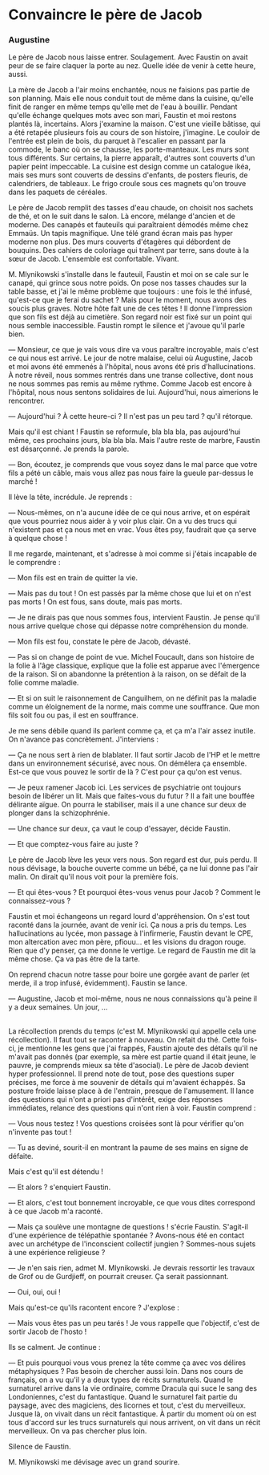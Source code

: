 # Convaincre le père de Jacob

### Augustine

Le père de Jacob nous laisse entrer.
Soulagement.
Avec Faustin on avait peur de se faire claquer la porte au nez.
Quelle idée de venir à cette heure, aussi.

La mère de Jacob a l'air moins enchantée, nous ne faisions pas partie de son planning.
Mais elle nous conduit tout de même dans la cuisine, qu'elle finit de ranger en même temps qu'elle met de l'eau à bouillir.
Pendant qu'elle échange quelques mots avec son mari, Faustin et moi restons plantés là, incertains.
Alors j'examine la maison.
C'est une vieille bâtisse, qui a été retapée plusieurs fois au cours de son histoire, j'imagine.
Le couloir de l'entrée est plein de bois, du parquet à l'escalier en passant par la commode, le banc où on se chausse, les porte-manteaux.
Les murs sont tous différents.
Sur certains, la pierre apparaît, d'autres sont couverts d'un papier peint impeccable.
La cuisine est design comme un catalogue ikéa, mais ses murs sont couverts de dessins d'enfants, de posters fleuris, de calendriers, de tableaux.
Le frigo croule sous ces magnets qu'on trouve dans les paquets de céréales.

Le père de Jacob remplit des tasses d'eau chaude, on choisit nos sachets de thé, et on le suit dans le salon.
Là encore, mélange d'ancien et de moderne.
Des canapés et fauteuils qui paraîtraient démodés même chez Emmaüs.
Un tapis magnifique.
Une télé grand écran mais pas hyper moderne non plus.
Des murs couverts d'étagères qui débordent de bouquins.
Des cahiers de coloriage qui traînent par terre, sans doute à la sœur de Jacob.
L'ensemble est confortable.
Vivant.

M. Mlynikowski s'installe dans le fauteuil, Faustin et moi on se cale sur le canapé, qui grince sous notre poids.
On pose nos tasses chaudes sur la table basse, et j'ai le même problème que toujours :
une fois le thé infusé, qu'est-ce que je ferai du sachet ?
Mais pour le moment, nous avons des soucis plus graves.
Notre hôte fait une de ces têtes !
Il donne l'impression que son fils est déjà au cimetière.
Son regard noir est fixé sur un point qui nous semble inaccessible.
Faustin rompt le silence et j'avoue qu'il parle bien.

— Monsieur, ce que je vais vous dire va vous paraître incroyable, mais c'est ce qui nous est arrivé.
Le jour de notre malaise, celui où Augustine, Jacob et moi avons été emmenés à l'hôpital, nous avons été pris d'hallucinations.
À notre réveil, nous sommes rentrés dans une transe collective, dont nous ne nous sommes pas remis au même rythme.
Comme Jacob est encore à l'hôpital, nous nous sentons solidaires de lui.
Aujourd'hui, nous aimerions le rencontrer.

— Aujourd'hui ?
À cette heure-ci ?
Il n'est pas un peu tard ?
qu'il rétorque.

Mais qu'il est chiant !
Faustin se reformule, bla bla bla, pas aujourd'hui même, ces prochains jours, bla bla bla.
Mais l'autre reste de marbre, Faustin est désarçonné.
Je prends la parole.

— Bon, écoutez, je comprends que vous soyez dans le mal parce que votre fils a pété un câble, mais vous allez pas nous faire la gueule par-dessus le marché !

Il lève la tête, incrédule.
Je reprends :

— Nous-mêmes, on n'a aucune idée de ce qui nous arrive, et on espérait que vous pourriez nous aider à y voir plus clair.
On a vu des trucs qui n'existent pas et ça nous met en vrac.
Vous êtes psy, faudrait que ça serve à quelque chose !

Il me regarde, maintenant, et s'adresse à moi comme si j'étais incapable de le comprendre :

— Mon fils est en train de quitter la vie.

— Mais pas du tout !
On est passés par la même chose que lui et on n'est pas morts !
On est fous, sans doute, mais pas morts.

— Je ne dirais pas que nous sommes fous, intervient Faustin.
Je pense qu'il nous arrive quelque chose qui dépasse notre compréhension du monde.

— Mon fils est fou, constate le père de Jacob, dévasté.

— Pas si on change de point de vue.
Michel Foucault, dans son histoire de la folie à l'âge classique, explique que la folie est apparue avec l'émergence de la raison.
Si on abandonne la prétention à la raison, on se défait de la folie comme maladie.

— Et si on suit le raisonnement de Canguilhem, on ne définit pas la maladie comme un éloignement de la norme, mais comme une souffrance.
Que mon fils soit fou ou pas, il est en souffrance.

Je me sens débile quand ils parlent comme ça, et ça m'a l'air assez inutile.
On n'avance pas concrètement.
J'interviens :

— Ça ne nous sert à rien de blablater.
Il faut sortir Jacob de l'HP et le mettre dans un environnement sécurisé, avec nous.
On démêlera ça ensemble.
Est-ce que vous pouvez le sortir de là ?
C'est pour ça qu'on est venus.

— Je peux ramener Jacob ici.
Les services de psychiatrie ont toujours besoin de libérer un lit.
Mais que faites-vous du futur ?
Il a fait une bouffée délirante aïgue.
On pourra le stabiliser, mais il a une chance sur deux de plonger dans la schizophrénie.

— Une chance sur deux, ça vaut le coup d'essayer, décide Faustin.

— Et que comptez-vous faire au juste ?

Le père de Jacob lève les yeux vers nous.
Son regard est dur, puis perdu.
Il nous dévisage, la bouche ouverte comme un bébé, ça ne lui donne pas l'air malin.
On dirait qu'il nous voit pour la première fois.

— Et qui êtes-vous ?
Et pourquoi êtes-vous venus pour Jacob ?
Comment le connaissez-vous ?

Faustin et moi échangeons un regard lourd d'appréhension.
On s'est tout raconté dans la journée, avant de venir ici.
Ça nous a pris du temps.
Les hallucinations au lycée, mon passage à l'infirmerie, Faustin devant le CPE, mon altercation avec mon père, pfiouu... et les visions du dragon rouge.
Rien que d'y penser, ça me donne le vertige.
Le regard de Faustin me dit la même chose.
Ça va pas être de la tarte.

On reprend chacun notre tasse pour boire une gorgée avant de parler (et merde, il a trop infusé, évidemment).
Faustin se lance.

— Augustine, Jacob et moi-même, nous ne nous connaissions qu'à peine il y a deux semaines.
Un jour, ... <br /><br />

La récollection prends du temps (c'est M. Mlynikowski qui appelle cela une récollection).
Il faut tout se raconter à nouveau.
On refait du thé.
Cette fois-ci, je mentionne les gens que j'ai frappés, Faustin ajoute des détails qu'il ne m'avait pas donnés (par exemple, sa mère est partie quand il était jeune, le pauvre, je comprends mieux sa tête d'asocial).
Le père de Jacob devient hyper professionnel.
Il prend note de tout, pose des questions super précises, me force à me souvenir de détails qui m'avaient échappés.
Sa posture froide laisse place à de l'entrain, presque de l'amusement.
Il lance des questions qui n'ont a priori pas d'intérêt, exige des réponses immédiates, relance des questions qui n'ont rien à voir.
Faustin comprend :

— Vous nous testez !
Vos questions croisées sont là pour vérifier qu'on n'invente pas tout !

— Tu as deviné, sourit-il en montrant la paume de ses mains en signe de défaite.

Mais c'est qu'il est détendu !

— Et alors ? s'enquiert Faustin.

— Et alors, c'est tout bonnement incroyable, ce que vous dites correspond à ce que Jacob m'a raconté.

— Mais ça soulève une montagne de questions ! s'écrie Faustin.
S'agit-il d'une expérience de télépathie spontanée ?
Avons-nous été en contact avec un archétype de l'inconscient collectif jungien ?
Sommes-nous sujets à une expérience religieuse ?

— Je n'en sais rien, admet M. Mlynikowski.
Je devrais ressortir les travaux de Grof ou de Gurdjieff, on pourrait creuser.
Ça serait passionnant.

— Oui, oui, oui !

Mais qu'est-ce qu'ils racontent encore ?
J'explose :

— Mais vous êtes pas un peu tarés !
Je vous rappelle que l'objectif, c'est de sortir Jacob de l'hosto !

Ils se calment.
Je continue :

— Et puis pourquoi vous vous prenez la tête comme ça avec vos délires métaphysiques ?
Pas besoin de chercher aussi loin.
Dans nos cours de français, on a vu qu'il y a deux types de récits surnaturels.
Quand le surnaturel arrive dans la vie ordinaire, comme Dracula qui suce le sang des Londoniennes, c'est du fantastique.
Quand le surnaturel fait partie du paysage, avec des magiciens, des licornes et tout, c'est du merveilleux.
Jusque là, on vivait dans un récit fantastique.
À partir du moment où on est tous d'accord sur les trucs surnaturels qui nous arrivent, on vit dans un récit merveilleux.
On va pas chercher plus loin.

Silence de Faustin.

M. Mlynikowski me dévisage avec un grand sourire.
